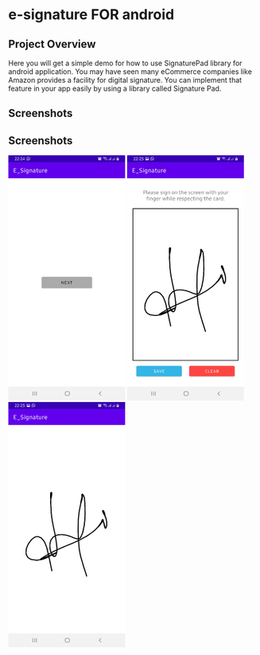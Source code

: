 # e-signature FOR android

## Project Overview
Here you will get a simple demo for how to use SignaturePad library for android application.
You may have seen many eCommerce companies like Amazon provides a facility for digital signature. You can implement that feature in your app easily by using a library called Signature Pad.

## Screenshots
## Screenshots
<img src="screenshots/Screenshot_20210730-222449_E_Signature.jpg" width="235" height="493">  <img src="screenshots/Screenshot_20210730-222506_E_Signature.jpg"  width="235" height="493">  <img src="screenshots/Screenshot_20210730-222515_E_Signature.jpg"  width="235" height="493">




